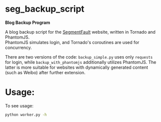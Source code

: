 # seg_backup_script
**Blog Backup Program**  

A blog backup script for the [SegmentFault](http://segmentfault.com) website, written in Tornado and PhantomJS.  
PhantomJS simulates login, and Tornado's coroutines are used for concurrency.

There are two versions of the code: `backup_simple.py` uses only `requests` for login, while `backup_with_phantomjs` additionally utilizes PhantomJS. The latter is more suitable for websites with dynamically generated content (such as Weibo) after further extension.


# Usage:
To see usage:
```bash
python worker.py -h
